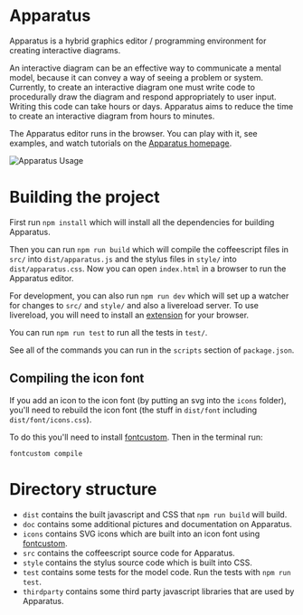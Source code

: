 # Apparatus

Apparatus is a hybrid graphics editor / programming environment for creating interactive diagrams.

An interactive diagram can be an effective way to communicate a mental model, because it can convey a way of seeing a problem or system. Currently, to create an interactive diagram one must write code to procedurally draw the diagram and respond appropriately to user input. Writing this code can take hours or days. Apparatus aims to reduce the time to create an interactive diagram from hours to minutes.

The Apparatus editor runs in the browser. You can play with it, see examples, and watch tutorials on the [Apparatus homepage](http://aprt.us).

![Apparatus Usage](http://aprt.us/assets/usage.png)


# Building the project

First run `npm install` which will install all the dependencies for building Apparatus.

Then you can run `npm run build` which will compile the coffeescript files in `src/` into `dist/apparatus.js` and the stylus files in `style/` into `dist/apparatus.css`. Now you can open `index.html` in a browser to run the Apparatus editor.

For development, you can also run `npm run dev` which will set up a watcher for changes to `src/` and `style/` and also a livereload server. To use livereload, you will need to install an [extension](http://livereload.com/extensions/) for your browser.

You can run `npm run test` to run all the tests in `test/`.

See all of the commands you can run in the `scripts` section of `package.json`.

## Compiling the icon font

If you add an icon to the icon font (by putting an svg into the `icons` folder), you'll need to rebuild the icon font (the stuff in `dist/font` including `dist/font/icons.css`).

To do this you'll need to install [fontcustom](http://fontcustom.com/). Then in the terminal run:

    fontcustom compile


# Directory structure

* `dist` contains the built javascript and CSS that `npm run build` will build.
* `doc` contains some additional pictures and documentation on Apparatus.
* `icons` contains SVG icons which are built into an icon font using [fontcustom](http://fontcustom.com/).
* `src` contains the coffeescript source code for Apparatus.
* `style` contains the stylus source code which is built into CSS.
* `test` contains some tests for the model code. Run the tests with `npm run test`.
* `thirdparty` contains some third party javascript libraries that are used by Apparatus.
